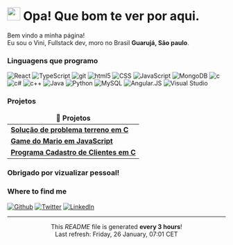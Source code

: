 <h1><img src="https://emojis.slackmojis.com/emojis/images/1531849430/4246/blob-sunglasses.gif?1531849430" width="30"/> Opa! Que bom te ver por aqui.</h1>


<p>Bem vindo a minha página! </br> Eu sou o Vini, Fullstack dev, moro no Brasil <b>Guarujá, São paulo</b>.
<h3>Linguagens que programo</h3>
<p>
  <img alt="React" src="https://img.shields.io/badge/react-%2320232a.svg?style=for-the-badge&logo=react&logoColor=%2361DAFB" />  
  <img alt="TypeScript" src="https://img.shields.io/badge/typescript-%23007ACC.svg?style=for-the-badge&logo=typescript&logoColor=white" />
  <img alt="git" src="https://img.shields.io/badge/git-%23F05033.svg?style=for-the-badge&logo=git&logoColor=white" />
  <img alt="html5" src="https://img.shields.io/badge/html5-%23E34F26.svg?style=for-the-badge&logo=html5&logoColor=white" />
  <img alt="CSS" src="https://img.shields.io/badge/css3-%231572B6.svg?style=for-the-badge&logo=css3&logoColor=white" />
  <img alt="JavaScript" src="https://img.shields.io/badge/javascript-%23323330.svg?style=for-the-badge&logo=javascript&logoColor=%23F7DF1E" />
  <img alt="MongoDB" src="https://img.shields.io/badge/MongoDB-%234ea94b.svg?style=for-the-badge&logo=mongodb&logoColor=white" />
  <img alt="c" src="https://img.shields.io/badge/c-%2300599C.svg?style=for-the-badge&logo=c&logoColor=white" />
  <img alt="c#" src="https://img.shields.io/badge/c%23-%23239120.svg?style=for-the-badge&logo=csharp&logoColor=white" />
  <img alt="c++" src="https://img.shields.io/badge/c++-%2300599C.svg?style=for-the-badge&logo=c%2B%2B&logoColor=white" />
  <img alt="Java" src="https://img.shields.io/badge/java-%23ED8B00.svg?style=for-the-badge&logo=openjdk&logoColor=white" />
  <img alt="Python" src="https://img.shields.io/badge/python-3670A0?style=for-the-badge&logo=python&logoColor=ffdd54" />
  <img alt="MySQL" src="https://img.shields.io/badge/mysql-%2300f.svg?style=for-the-badge&logo=mysql&logoColor=white" />
  <img alt="Angular.JS" src="https://img.shields.io/badge/angular.js-%23E23237.svg?style=for-the-badge&logo=angularjs&logoColor=white" />
  <img alt="Visual Studio" src="https://img.shields.io/badge/Visual%20Studio-5C2D91.svg?style=for-the-badge&logo=visual-studio&logoColor=white" />
</p>
<h3>Projetos</h3>
<table>
  <thead align="center">
    <tr border: none;>
      <td><b>🎁 Projetos</b></td>
    </tr>
  </thead>
  <tbody>
    <tr>
      <td><a href="https://github.com/LunarDuke/Solucao-de-problema-terreno"><b>Solução de problema terreno em C</b></a></td>
    </tr>
	  <tr>
      <td><a href="https://github.com/LunarDuke/Cadastro-De-Clientes-Em-C"><b>Game do Mario em JavaScript</b></a></td>
    </tr>
    <tr>
      <td><a href="https://github.com/LunarDuke/Cadastro-De-Clientes-Em-C"><b>Programa Cadastro de Clientes em C</b></a></td>
    </tr>
  </tbody>
</table>
<h3>Obrigado por vizualizar pessoal!</h3>
<h3>Where to find me</h3>
<p><a href="https://github.com/LunarDuke" target="_blank"><img alt="Github" src="https://img.shields.io/badge/GitHub-%2312100E.svg?&style=for-the-badge&logo=Github&logoColor=white" /></a> <a href="https://twitter.com/lunarduc" target="_blank"><img alt="Twitter" src="https://img.shields.io/badge/twitter-%231DA1F2.svg?&style=for-the-badge&logo=twitter&logoColor=white" /></a> <a href="https://www.linkedin.com/in/vinícius-lima-silva-1084b5224/" target="_blank"><img alt="LinkedIn" src="https://img.shields.io/badge/linkedin-%230077B5.svg?&style=for-the-badge&logo=linkedin&logoColor=white" /></a>
</p>

------------
<p align="center">This <i>README</i> file is generated <b>every 3 hours</b>!</br>Last refresh: Friday, 26 January, 07:01 CET<br />
